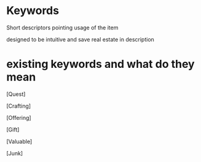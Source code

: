 # Keywords
Short descriptors pointing usage of the item

designed to be intuitive and save real estate in description

# existing keywords and what do they mean
[Quest]

[Crafting]

[Offering]

[Gift]

[Valuable]

[Junk]